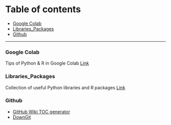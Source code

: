# Table of contents
- [Google Colab](#google-colab)
- [Libraries_Packages](#libraries-packages)
- [Github](#github)
---
### Google Colab
Tips of Python & R in Google Colab [Link](https://github.com/lc4695/ProgrammingTools/tree/main/GoogleColab)

### Libraries_Packages
Collection of useful Python libraries and R packages [Link](https://github.com/lc4695/ProgrammingTools/tree/main/Libraries%26Packages)

### Github
- [GitHub Wiki TOC generator](https://ecotrust-canada.github.io/markdown-toc/)
- [DownGit](https://downgit.github.io/#/home)

